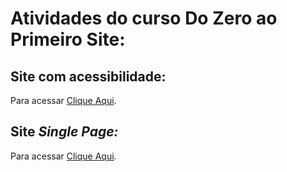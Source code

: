 <h1>Atividades do curso Do Zero ao Primeiro Site:</h1>
<h2>Site com acessibilidade:</h2>
<h>Para acessar <a href="https://acessibilidade-three.vercel.app/">Clique Aqui</a>.</h>

<h2>Site <i>Single Page:</i></h2>
<h>Para acessar <a href="https://singlepage-pink.vercel.app/">Clique Aqui</a>.</h>
